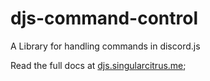 # djs-command-control

A Library for handling commands in discord.js

Read the full docs at [djs.singularcitrus.me](https://djs.singularcitrus.me/v/1.4.0/);
